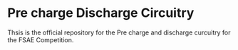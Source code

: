 # Pre charge Discharge Circuitry
 Thsis is the official repository for the Pre charge and discharge curcuitry for the FSAE Competition.
